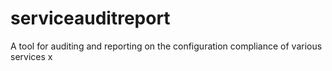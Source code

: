 # serviceauditreport
A tool for auditing and reporting on the configuration compliance of various services
x